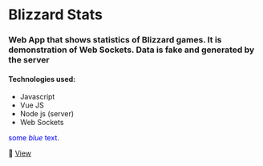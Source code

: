 # Blizzard Stats

### Web App that shows statistics of Blizzard games. It is demonstration of Web Sockets. Data is fake and generated by the server

#### Technologies used:
* Javascript
* Vue JS
* Node js (server)
* Web Sockets

<span style="color:blue">some *blue* text</span>.

🔗 [View](http://blizzard-stats.ml/)
